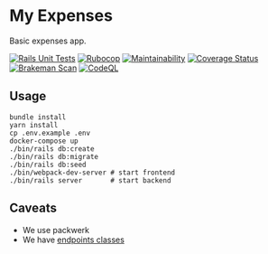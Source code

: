 # My Expenses

Basic expenses app. 

[![Rails Unit Tests](https://github.com/mjacobus/my_expenses/actions/workflows/rails-unit-tests.yml/badge.svg)](https://github.com/mjacobus/my_expenses/actions/workflows/rails-unit-tests.yml)
[![Rubocop](https://github.com/mjacobus/my_expenses/actions/workflows/rubocop.yml/badge.svg)](https://github.com/mjacobus/my_expenses/actions/workflows/rubocop.yml)
[![Maintainability](https://api.codeclimate.com/v1/badges/392a331902559dc7eee5/maintainability)](https://codeclimate.com/github/mjacobus/my_expenses/maintainability)
[![Coverage Status](https://coveralls.io/repos/github/mjacobus/my_expenses/badge.svg?branch=main)](https://coveralls.io/github/mjacobus/my_expenses?branch=main)
[![Brakeman Scan](https://github.com/mjacobus/my_expenses/actions/workflows/brakeman-analysis.yml/badge.svg)](https://github.com/mjacobus/my_expenses/actions/workflows/brakeman-analysis.yml)
[![CodeQL](https://github.com/mjacobus/my_expenses/actions/workflows/codeql-analysis.yml/badge.svg)](https://github.com/mjacobus/my_expenses/actions/workflows/codeql-analysis.yml)


## Usage

```
bundle install
yarn install
cp .env.example .env
docker-compose up
./bin/rails db:create
./bin/rails db:migrate
./bin/rails db:seed
./bin/webpack-dev-server # start frontend
./bin/rails server       # start backend
```

## Caveats

- We use packwerk
- We have [endpoints classes](https://github.com/mjacobus/my_expenses/blob/main/packs/api/README.md)
